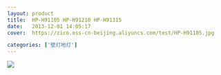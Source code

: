 ```yaml
---
layout: product
title:  HP-H91105 HP-H91210 HP-H91315
date:   2013-12-01 14:05:17
cover:	https://zico.oss-cn-beijing.aliyuncs.com/test/HP-H91105.jpg

categories: ['壁灯地灯']
---
```


![](https://zico.oss-cn-beijing.aliyuncs.com/test/odng5.png)